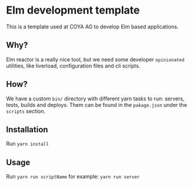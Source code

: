 # Elm development template
This is a template used at COYA AG to develop Elm based applications.

## Why?
Elm reactor is a really nice tool, but we need some developer `opinionated` utilities, like liverload, configuration files and cli scripts.

## How?
We have a custom `bin/` directory with different yarn tasks to run: servers, tests, builds and deploys. Them can be found in the `pakage.json` under the `scripts` section.

## Installation
Run `yarn install`


## Usage
Run `yarn run scriptName` for example: `yarn run server`

